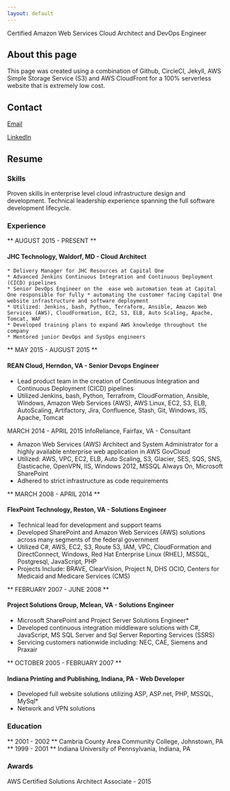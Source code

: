 ```yaml
---
layout: default
---
```


Certified Amazon Web Services Cloud Architect and DevOps Engineer

## About this page
This page was created using a combination of Github, CircleCI, Jekyll, AWS Simple Storage Service (S3) and AWS CloudFront for a 100% serverless website that is extremely low cost.

## Contact
[Email](mailto:bpshoe@gmail.com)

[LinkedIn](https://www.linkedin.com/in/brian-shoemaker)

## Resume

### Skills
Proven skills in enterprise level cloud infrastructure design and development. Technical leadership experience spanning the full software development lifecycle.

### Experience

** AUGUST 2015 - PRESENT **
#### JHC Technology, Waldorf, MD - Cloud Architect

	* Delivery Manager for JHC Resources at Capital One
	* Advanced Jenkins Continuous Integration and Continuous Deployment (CICD) pipelines
	* Senior DevOps Engineer on the  ease web automation team at Capital One responsible for fully * automating the customer facing Capital One website infrastructure and software deployment
	* Utilized: Jenkins, bash, Python, Terraform, Ansible, Amazon Web Services (AWS), CloudFormation, EC2, S3, ELB, Auto Scaling, Apache, Tomcat, WAF
	* Developed training plans to expand AWS knowledge throughout the company
	* Mentored junior DevOps and SysOps engineers

** MAY 2015 - AUGUST 2015 **
#### REAN Cloud, Herndon, VA - Senior Devops Engineer

* Lead product team in the creation of Continuous Integration and Continuous Deployment (CICD) pipelines
* Utilized Jenkins, bash, Python,  Terrafrom, CloudFormation, Ansible, Windows, Amazon Web Services (AWS), AWS Linux, EC2, S3, ELB, AutoScaling, Artifactory, Jira, Confluence, Stash, Git, Windows, IIS, Apache, Tomcat

MARCH 2014 - APRIL 2015
InfoReliance, Fairfax, VA - Consultant

* Amazon Web Services (AWS) Architect and System Administrator for a highly available enterprise web application in AWS GovCloud
* Utilized: AWS, VPC, EC2, ELB, Auto Scaling, S3, Glacier, SES, SQS, SNS, Elasticache, OpenVPN, IIS, Windows 2012, MSSQL Always On, Microsoft SharePoint
* Adhered to strict infrastructure as  code requirements

** MARCH 2008 - APRIL 2014 **
#### FlexPoint Technology, Reston, VA - Solutions Engineer

* Technical lead for development and support teams
* Developed SharePoint and Amazon Web Services (AWS) solutions across many segments of the federal government
* Utilized C#, AWS, EC2, S3, Route 53, IAM, VPC, CloudFormation and DirectConnect, Windows, Red Hat Enterprise Linux (RHEL), MSSQL, Postgresql, JavaScript, PHP
* Projects Include: BRAVE, ClearVision, Project N, DHS OCIO, Centers for Medicaid and Medicare Services (CMS)

** FEBRUARY  2007 - JUNE 2008 **
#### Project Solutions Group, Mclean, VA - Solutions Engineer

* Microsoft SharePoint and Project Server Solutions Engineer* 
* Developed continuous integration  middleware solutions with C#, JavaScript, MS SQL Server and Sql Server Reporting Services (SSRS)
* Servicing customers nationwide including: NEC, CAE, Siemens and Praxair

** OCTOBER 2005 - FEBRUARY 2007 **
#### Indiana Printing and Publishing, Indiana, PA - Web Developer

* Developed full website solutions utilizing ASP, ASP.net, PHP, MSSQL, MySql* 
* Network and VPN solutions

### Education

** 2001 - 2002 ** 
Cambria County Area Community College, Johnstown, PA
** 1999 - 2001 **
Indiana University of Pennsylvania, Indiana, PA

### Awards

AWS Certified Solutions Architect Associate - 2015

<script>
  (function(i,s,o,g,r,a,m){i['GoogleAnalyticsObject']=r;i[r]=i[r]||function(){
  (i[r].q=i[r].q||[]).push(arguments)},i[r].l=1*new Date();a=s.createElement(o),
  m=s.getElementsByTagName(o)[0];a.async=1;a.src=g;m.parentNode.insertBefore(a,m)
  })(window,document,'script','https://www.google-analytics.com/analytics.js','ga');

  ga('create', 'UA-82917409-1', 'auto');
  ga('send', 'pageview');

</script>
